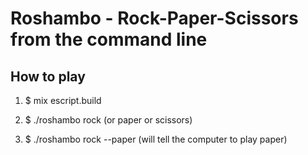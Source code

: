 # Roshambo - Rock-Paper-Scissors from the command line

## How to play

1) $ mix escript.build

2) $ ./roshambo rock (or paper or scissors)

3) $ ./roshambo rock --paper (will tell the computer to play paper)
